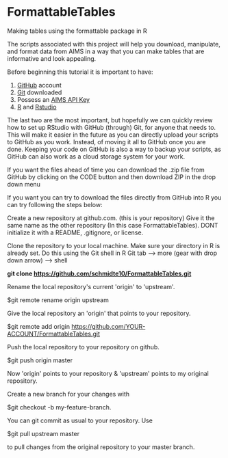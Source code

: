# FormattableTables
Making tables using the formattable package in R

The scripts associated with this project will help you download, manipulate, and format data from AIMS in a way that you can make tables that are informative and look appealing. 

Before beginning this tutorial it is important to have: 
1. [GitHub](https://github.com/) account
2. [Git](https://git-scm.com/) downloaded 
3. Possess an [AIMS API Key](https://open-aims.github.io/data-platform/key-request) 
4. [R](https://cran.r-project.org/bin/windows/base/) and [Rstudio](https://www.rstudio.com/)

The last two are the most important, but hopefully we can quickly review how to set up RStudio with GitHub (through) Git, for anyone that needs to. This will make it easier in the future as you can directly upload your scripts to GitHub as you work. Instead, of moving it all to GitHub once you are done. Keeping your code on GitHub is also a way to backup your scripts, as GitHub can also work as a cloud storage system for your work. 

If you want the files ahead of time you can download the .zip file from GitHub by clicking on the CODE button and then download ZIP in the drop down menu

If you want you can try to download the files directly from GitHub into R you can try following the steps below: 

Create a new repository at github.com. (this is your repository)
Give it the same name as the other repository (In this case FormattableTables).
DONT initialize it with a README, .gitignore, or license.

Clone the repository to your local machine. 
Make sure your directory in R is already set.
Do this using the Git shell in R
Git tab --> more (gear with drop down arrow) --> shell

**git clone https://github.com/schmidte10/FormattableTables.git**

Rename the local repository's current 'origin' to 'upstream'.

$git remote rename origin upstream

Give the local repository an 'origin' that points to your repository.

$git remote add origin https://github.com/YOUR-ACCOUNT/FormattableTables.git

Push the local repository to your repository on github.

$git push origin master

Now 'origin' points to your repository & 'upstream' points to my original repository.

Create a new branch for your changes with 

$git checkout -b my-feature-branch.

You can git commit as usual to your repository.
Use 

$git pull upstream master 

to pull changes from the original repository to your master branch.
